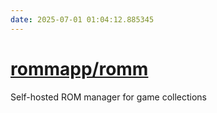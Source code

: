 ```yaml
---
date: 2025-07-01 01:04:12.885345
---
```


# [rommapp/romm](https://github.com/rommapp/romm)

Self-hosted ROM manager for game collections
